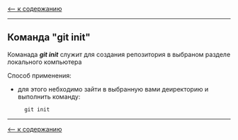 [<-- к содержанию](./readme.md)

---

## Команда __"git init"__
Команада ___git init___ служит для создания репозитория в выбраном разделе локального компьютера

Способ применения:

* для этого небходимо зайти в выбранную вами деиректорию и выполнить команду:

        git init

---

[<-- к содержанию](./readme.md)